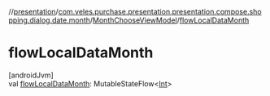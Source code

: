//[presentation](../../../index.md)/[com.veles.purchase.presentation.presentation.compose.shopping.dialog.date.month](../index.md)/[MonthChooseViewModel](index.md)/[flowLocalDataMonth](flow-local-data-month.md)

# flowLocalDataMonth

[androidJvm]\
val [flowLocalDataMonth](flow-local-data-month.md): MutableStateFlow&lt;[Int](https://kotlinlang.org/api/latest/jvm/stdlib/kotlin/-int/index.html)&gt;
